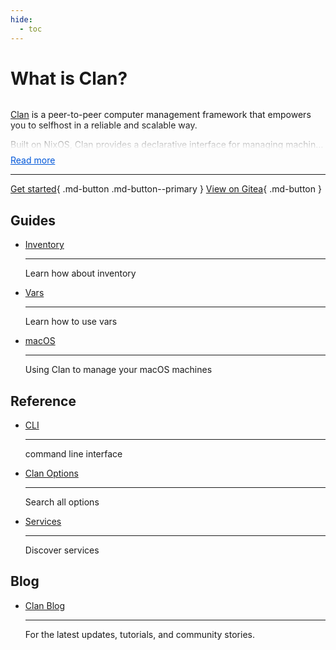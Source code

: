 ```yaml
---
hide:
  - toc
---
```


# What is Clan?
<style>
  .clamp-wrap {
    --lines: 5;           /* visible lines when collapsed */
    --fade-height: 2.5rem;/* fade size */
    font: inherit;
    color: inherit;
    position: relative;
  }

  /* Accessible, visually hidden checkbox */
  .clamp-toggle {
    position: absolute;
    width: 1px; height: 1px;
    margin: -1px; border: 0; padding: 0;
    clip: rect(0 0 0 0); clip-path: inset(50%);
    overflow: hidden; white-space: nowrap;
  }

  .clamp-content {
    display: -webkit-box;
    -webkit-box-orient: vertical;
    -webkit-line-clamp: var(--lines);
    overflow: hidden;

    /* Fade via mask (no overlay needed) */
    -webkit-mask-image: linear-gradient(
      to bottom,
      black,
      black calc(100% - var(--fade-height)),
      transparent
    );
    mask-image: linear-gradient(
      to bottom,
      black,
      black calc(100% - var(--fade-height)),
      transparent
    );
  }

  /* Right-aligned Read more/less */
  .clamp-more {
    display: block;
    width: max-content;
   /* margin-left: auto; */
    margin-top: 0.5rem;
    cursor: pointer;
    color: #0057d9;
    text-decoration: underline;
    user-select: none;
  }
  .clamp-more:hover,
  .clamp-more:focus { text-decoration: none; }

  /* Expanded state */
  .clamp-toggle:checked ~ .clamp-content {
    -webkit-line-clamp: initial;
    display: block;
    -webkit-mask-image: none;
    mask-image: none;
  }

  /* Dynamic label text */
  .clamp-more::after { content: "Read more"; }
  .clamp-toggle:checked ~ .clamp-more::after { content: "Read less"; }
</style>

<div class="clamp-wrap" style="--lines: 3;">
  <input type="checkbox" id="clan-readmore" class="clamp-toggle" />
  <div class="clamp-content">
    <p><a href="https://clan.lol/">Clan</a> is a peer-to-peer computer management framework that empowers you to selfhost in a reliable and scalable way</strong>.</p>
    <p>Built on NixOS, Clan provides a declarative interface for managing machines</strong> with <a href="/guides/vars/vars-overview/">Resource management</a>, <a href="/guides/networking/networking/">Networking</a>, and <a href="
    /guides/backups/backup-intro/">Backups</a>.</p>
    <p>Whether you're running a homelab or maintaining critical computing infrastructure, Clan will help reduce maintenance burden</strong> by allowing a git repository to define your whole network</strong> of computers.</p>
    <p>In combination with <a href="https://github.com/Mic92/sops-nix">sops-nix</a>, <a href="https://github.com/nix-community/nixos-anywhere">nixos-anywhere</a> and <a href="https://github.com/nix-community/disko">disko</a>, Clan makes it possible to have collaborative infrastructure</strong>.</p>
    <p>At the heart of Clan are <a href="/services/definition">Clan Services</a> - the core concept that enables you to add functionality across multiple machines in your network. While Clan ships with essential core services, everyone can <a href="/guides/services/community/">create custom services</a> tailored to your specific needs.</p>
  </div>
  <label class="clamp-more" for="clan-readmore"></label>
</div>

---

[Get started](./getting-started/creating-your-first-clan.md){ .md-button .md-button--primary }
[View on Gitea](https://git.clan.lol/clan/clan-core){ .md-button }

## Guides

<div class="grid cards" markdown>

-   [Inventory](./guides/inventory/inventory.md)

    ---

    Learn how about inventory

-   [Vars](./guides/vars/vars-overview.md)

    ---

    Learn how to use vars

-   [macOS](./guides/macos.md)

    ---

    Using Clan to manage your macOS machines

</div>

## Reference

<div class="grid cards" markdown>

-   [CLI](./reference/cli/index.md)

    ---

    command line interface

-   [Clan Options](./reference/options/clan.md)

    ---

    Search all options

-   [Services](./services/definition.md)

    ---

    Discover services

</div>

## Blog

<div class="grid cards" markdown>

-   [Clan Blog](https://clan.lol/blog/)

    ---

    For the latest updates, tutorials, and community stories.

</div>
